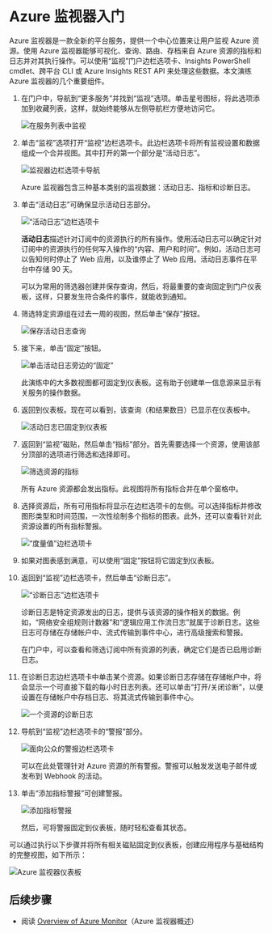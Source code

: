 <properties
	pageTitle="Azure 监视器入门 | Azure"
	description="开始使用 Azure 监视器来洞察资源操作并根据数据采取措施。"
	authors="johnkemnetz"
	manager="rboucher"
	editor=""
	services="monitoring-and-diagnostics"
	documentationCenter="monitoring-and-diagnostics"/>

<tags
	ms.service="monitoring-and-diagnostics"
	ms.workload="na"
	ms.tgt_pltfrm="na"
	ms.devlang="na"
	ms.topic="article"
	ms.date="09/26/2016"
	ms.author="johnkem"
	wacn.date="11/14/2016"/>


# Azure 监视器入门

Azure 监视器是一款全新的平台服务，提供一个中心位置来让用户监视 Azure 资源。使用 Azure 监视器能够可视化、查询、路由、存档来自 Azure 资源的指标和日志并对其执行操作。可以使用“监视”门户边栏选项卡、Insights PowerShell cmdlet、跨平台 CLI 或 Azure Insights REST API 来处理这些数据。本文演练 Azure 监视器的几个重要组件。

1. 在门户中，导航到“更多服务”并找到“监视”选项。单击星号图标，将此选项添加到收藏列表，这样，就始终能够从左侧导航栏方便地访问它。

    ![在服务列表中监视](./media/monitoring-get-started/monitor-more-services.png)  


2. 单击“监视”选项打开“监视”边栏选项卡。此边栏选项卡将所有监视设置和数据组成一个合并视图。其中打开的第一个部分是“活动日志”。

    ![监视器边栏选项卡导航](./media/monitoring-get-started/monitor-blade-nav.png)  

    Azure 监视器包含三种基本类别的监视数据：活动日志、指标和诊断日志。

3. 单击“活动日志”可确保显示活动日志部分。

    ![“活动日志”边栏选项卡](./media/monitoring-get-started/monitor-act-log-blade.png)  


    **活动日志**描述针对订阅中的资源执行的所有操作。使用活动日志可以确定针对订阅中的资源执行的任何写入操作的“内容、用户和时间”。例如，活动日志可以告知何时停止了 Web 应用，以及谁停止了 Web 应用。活动日志事件在平台中存储 90 天。
   
    可以为常用的筛选器创建并保存查询，然后，将最重要的查询固定到门户仪表板，这样，只要发生符合条件的事件，就能收到通知。

4. 筛选特定资源组在过去一周的视图，然后单击“保存”按钮。

    ![保存活动日志查询](./media/monitoring-get-started/monitor-act-log-save.png)  


5. 接下来，单击“固定”按钮。

    ![单击活动日志旁边的“固定”](./media/monitoring-get-started/monitor-act-log-pin.png)  


    此演练中的大多数视图都可固定到仪表板。这有助于创建单一信息源来显示有关服务的操作数据。

6. 返回到仪表板。现在可以看到，该查询（和结果数目）已显示在仪表板中。

    ![活动日志已固定到仪表板](./media/monitoring-get-started/monitor-act-log-db.png)  


7. 返回到“监视”磁贴，然后单击“指标”部分。首先需要选择一个资源，使用该部分顶部的选项进行筛选和选择即可。

    ![筛选资源的指标](./media/monitoring-get-started/monitor-met-filter.png)  


    所有 Azure 资源都会发出指标。此视图将所有指标合并在单个窗格中。

8. 选择资源后，所有可用指标将显示在边栏选项卡的左侧。可以选择指标并修改图形类型和时间范围，一次性绘制多个指标的图表。此外，还可以查看针对此资源设置的所有指标警报。

    ![“度量值”边栏选项卡](./media/monitoring-get-started/monitor-metric-blade.png)  



9. 如果对图表感到满意，可以使用“固定”按钮将它固定到仪表板。

10. 返回到“监视”边栏选项卡，然后单击“诊断日志”。

    ![“诊断日志”边栏选项卡](./media/monitoring-get-started/monitor-diaglogs-blade.png)  


    诊断日志是特定资源发出的日志，提供与该资源的操作相关的数据。例如，“网络安全组规则计数器”和“逻辑应用工作流日志”就属于诊断日志。这些日志可存储在存储帐户中、流式传输到事件中心，进行高级搜索和警报。
   
    在门户中，可以查看和筛选订阅中所有资源的列表，确定它们是否已启用诊断日志。

11. 在诊断日志边栏选项卡中单击某个资源。如果诊断日志存储在存储帐户中，将会显示一个可直接下载的每小时日志列表。还可以单击“打开/关闭诊断”，以便设置在存储帐户中存档日志、将其流式传输到事件中心。

    ![一个资源的诊断日志](./media/monitoring-get-started/monitor-diaglogs-detail.png)  



12. 导航到“监视”边栏选项卡的“警报”部分。

    ![面向公众的警报边栏选项卡](./media/monitoring-get-started/monitor-alerts-nopp.png)  


    可以在此处管理针对 Azure 资源的所有警报。警报可以触发发送电子邮件或发布到 Webhook 的活动。
   
13. 单击“添加指标警报”可创建警报。

    ![添加指标警报](./media/monitoring-get-started/monitor-alerts-add.png)  


    然后，可将警报固定到仪表板，随时轻松查看其状态。


可以通过执行以下步骤并将所有相关磁贴固定到仪表板，创建应用程序与基础结构的完整视图，如下所示：

![Azure 监视器仪表板](./media/monitoring-get-started/monitor-final-dash.png)  



## 后续步骤
- 阅读 [Overview of Azure Monitor](/documentation/articles/monitoring-overview/)（Azure 监视器概述）

<!---HONumber=Mooncake_1107_2016-->